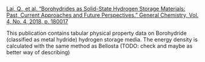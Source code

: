 [Lai, Q., et al. “Borohydrides as Solid-State Hydrogen Storage Materials: Past, Current Approaches and Future Perspectives.” General Chemistry, Vol. 4, No. 4, 2018, p. 180017](https://doi.org/10.21127/yaoyigc20180017)

This publication contains tabular physical property data on Borohydride (classified as metal hydride) hydrogen storage media. The energy density is calculated with the same method as Bellosta (TODO: check and maybe as better way of describing)
